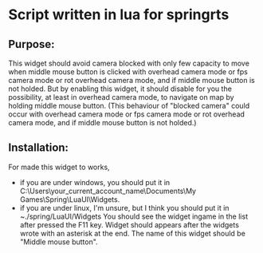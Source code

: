 # Script written in lua for springrts

## Purpose:
This widget should avoid camera blocked with only few capacity to move when middle mouse button is clicked with overhead camera mode or fps camera mode or rot overhead camera mode, and if middle mouse button is not holded. But by enabling this widget, it should disable for you the possibility, at least in overhead camera mode, to navigate on map by holding middle mouse button.
(This behaviour of "blocked camera" could occur with overhead camera mode or fps camera mode or rot overhead camera mode, and if middle mouse button is not holded.)

## Installation:
For made this widget to works, 
- if you are under windows, you should put it in C:\Users\your_current_account_name\Documents\My Games\Spring\LuaUI\Widgets.
- if you are under linux, I'm unsure, but I think you should put it in ~./spring/LuaUI/Widgets
You should see the widget ingame in the list after pressed the F11 key.
Widget should appears after the widgets wrote with an asterisk at the end. The name of this widget should be "Middle mouse button".
